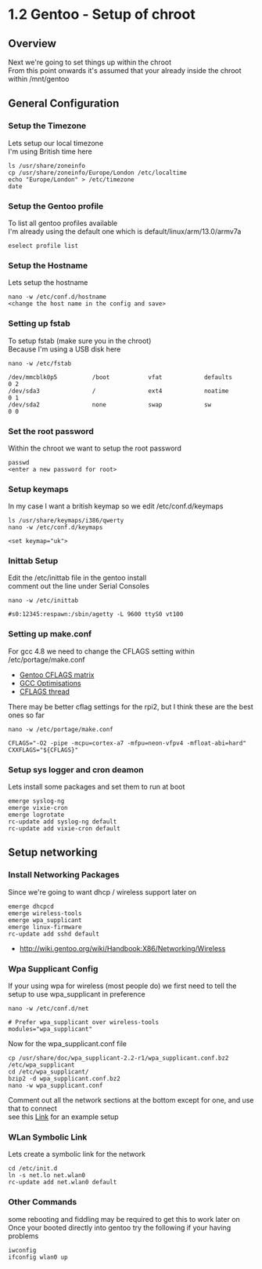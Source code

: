 # 1.2 Gentoo - Setup of chroot

## Overview

Next we're going to set things up within the chroot <br />
From this point onwards it's assumed that your already inside the chroot within /mnt/gentoo

## General Configuration

### Setup the Timezone

Lets setup our local timezone <br />
I'm using British time here

    ls /usr/share/zoneinfo
    cp /usr/share/zoneinfo/Europe/London /etc/localtime
    echo "Europe/London" > /etc/timezone
    date

### Setup the Gentoo profile

To list all gentoo profiles available <br />
I'm already using the default one which is default/linux/arm/13.0/armv7a

    eselect profile list

### Setup the Hostname

Lets setup the hostname

    nano -w /etc/conf.d/hostname
    <change the host name in the config and save>

### Setting up fstab

To setup fstab (make sure you in the chroot) <br />
Because I'm using a USB disk here

    nano -w /etc/fstab

    /dev/mmcblk0p5          /boot           vfat            defaults        0 2
    /dev/sda3               /               ext4            noatime         0 1
    /dev/sda2               none            swap            sw              0 0

### Set the root password

Within the chroot we want to setup the root password

    passwd
    <enter a new password for root>

### Setup keymaps

In my case I want a british keymap so we edit /etc/conf.d/keymaps

    ls /usr/share/keymaps/i386/qwerty
    nano -w /etc/conf.d/keymaps

    <set keymap="uk">

### Inittab Setup

Edit the /etc/inittab file in the gentoo install <br />
comment out the line under Serial Consoles

    nano -w /etc/inittab

    #s0:12345:respawn:/sbin/agetty -L 9600 ttyS0 vt100

### Setting up make.conf

For gcc 4.8 we need to change the CFLAGS setting within /etc/portage/make.conf

* [Gentoo CFLAGS matrix](http://www.gentoo-wiki.info/CFLAGS_matrix)
* [GCC Optimisations](https://wiki.gentoo.org/wiki/GCC_optimization)
* [CFLAGS thread](http://www.raspberrypi.org/forums/viewtopic.php?f=66&t=98897)

There may be better cflag settings for the rpi2, but I think these are the best ones so far

    nano -w /etc/portage/make.conf

    CFLAGS="-O2 -pipe -mcpu=cortex-a7 -mfpu=neon-vfpv4 -mfloat-abi=hard"
    CXXFLAGS="${CFLAGS}"

### Setup sys logger and cron deamon

Lets install some packages and set them to run at boot

    emerge syslog-ng
    emerge vixie-cron
    emerge logrotate
    rc-update add syslog-ng default
    rc-update add vixie-cron default

## Setup networking

### Install Networking Packages

Since we're going to want dhcp / wireless support later on

    emerge dhcpcd
    emerge wireless-tools
    emerge wpa_supplicant
    emerge linux-firmware
    rc-update add sshd default

* http://wiki.gentoo.org/wiki/Handbook:X86/Networking/Wireless

### Wpa Supplicant Config

If your using wpa for wireless (most people do) we first need to tell the setup to use wpa_supplicant in preference

    nano -w /etc/conf.d/net

    # Prefer wpa_supplicant over wireless-tools
    modules="wpa_supplicant"

Now for the wpa_supplicant.conf file

    cp /usr/share/doc/wpa_supplicant-2.2-r1/wpa_supplicant.conf.bz2 /etc/wpa_supplicant
    cd /etc/wpa_supplicant/
    bzip2 -d wpa_supplicant.conf.bz2
    nano -w wpa_supplicant.conf

Comment out all the network sections at the bottom except for one, and use that to connect <br />
see this [Link](https://kerneldriver.wordpress.com/2012/10/21/configuring-wpa2-using-wpa_supplicant-on-the-raspberry-pi/) for an example setup

### WLan Symbolic Link

Lets create a symbolic link for the network

    cd /etc/init.d
    ln -s net.lo net.wlan0
    rc-update add net.wlan0 default

### Other Commands

some rebooting and fiddling may be required to get this to work later on <br />
Once your booted directly into gentoo try the following if your having problems

    iwconfig
    ifconfig wlan0 up

